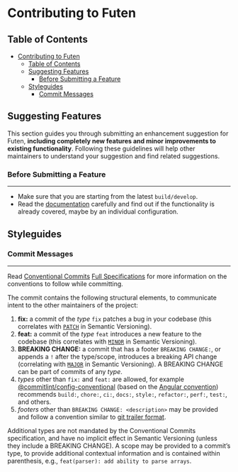 # Contributing to Futen

## Table of Contents

- [Contributing to Futen](#contributing-to-futen)
  - [Table of Contents](#table-of-contents)
  - [Suggesting Features](#suggesting-features)
    - [Before Submitting a Feature](#before-submitting-a-feature)
  - [Styleguides](#styleguides)
    - [Commit Messages](#commit-messages)

## Suggesting Features

This section guides you through submitting an enhancement suggestion for Futen, **including completely new features and minor improvements to existing functionality**. Following these guidelines will help other maintainers to understand your suggestion and find related suggestions.

### Before Submitting a Feature
* * *
- Make sure that you are starting from the latest `build/develop`.
- Read the [documentation](./README.md#documentation) carefully and find out if the functionality is already covered, maybe by an individual configuration.

## Styleguides
### Commit Messages
* * *
Read [Conventional Commits](https://www.conventionalcommits.org/en/v1.0.0/#summary) [Full Specifications](https://www.conventionalcommits.org/en/v1.0.0/#specification) for more information on the conventions to follow while committing.

The commit contains the following structural elements, to communicate intent to the other maintainers of the project:

1.  **fix:** a commit of the _type_ `fix` patches a bug in your codebase (this correlates with [`PATCH`](http://semver.org/#summary) in Semantic Versioning).
2.  **feat:** a commit of the _type_ `feat` introduces a new feature to the codebase (this correlates with [`MINOR`](http://semver.org/#summary) in Semantic Versioning).
3.  **BREAKING CHANGE:** a commit that has a footer `BREAKING CHANGE:`, or appends a `!` after the type/scope, introduces a breaking API change (correlating with [`MAJOR`](http://semver.org/#summary) in Semantic Versioning). A BREAKING CHANGE can be part of commits of any _type_.
4.  _types_ other than `fix:` and `feat:` are allowed, for example [@commitlint/config-conventional](https://github.com/conventional-changelog/commitlint/tree/master/%40commitlint/config-conventional) (based on the [Angular convention](https://github.com/angular/angular/blob/22b96b9/CONTRIBUTING.md#-commit-message-guidelines)) recommends `build:`, `chore:`, `ci:`, `docs:`, `style:`, `refactor:`, `perf:`, `test:`, and others.
5.  _footers_ other than `BREAKING CHANGE: <description>` may be provided and follow a convention similar to [git trailer format](https://git-scm.com/docs/git-interpret-trailers).

Additional types are not mandated by the Conventional Commits specification, and have no implicit effect in Semantic Versioning (unless they include a BREAKING CHANGE). A scope may be provided to a commit’s type, to provide additional contextual information and is contained within parenthesis, e.g., `feat(parser): add ability to parse arrays`.